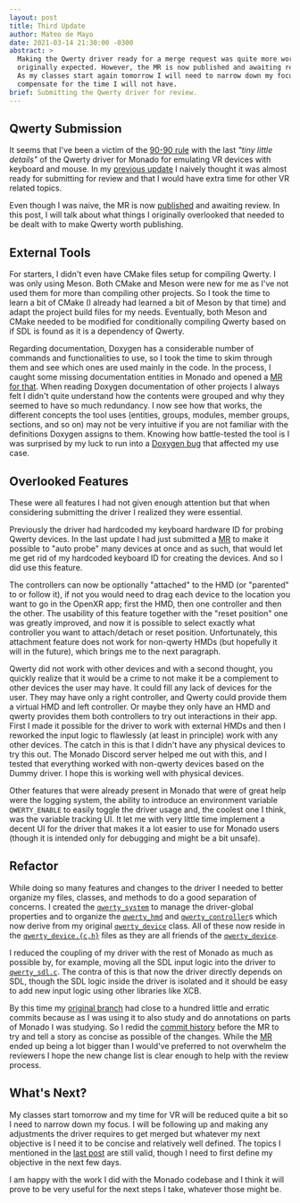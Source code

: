 ```yaml
---
layout: post
title: Third Update
author: Mateo de Mayo
date: 2021-03-14 21:30:00 -0300
abstract: >
  Making the Qwerty driver ready for a merge request was quite more work than
  originally expected. However, the MR is now published and awaiting review.
  As my classes start again tomorrow I will need to narrow down my focus to
  compensate for the time I will not have.
brief: Submitting the Qwerty driver for review.
---
```


## Qwerty Submission

It seems that I've been a victim of the [90-90 rule][ninety-ninety] with the last
*"tiny little details"* of the Qwerty driver for Monado for emulating VR devices
with keyboard and mouse. In my [previous update][vr-update-2] I naively thought it was almost
ready for submitting for review and that I would have extra time for other VR
related topics.

Even though I was naive, the MR is now [published][qwerty-mr] and awaiting
review. In this post, I will talk about what things I originally overlooked that
needed to be dealt with to make Qwerty worth publishing.

## External Tools

For starters, I didn't even have CMake files setup for compiling Qwerty. I was
only using Meson. Both CMake and Meson were new for me as I've not used them for
more than compiling other projects. So I took the time to learn a bit of CMake
(I already had learned a bit of Meson by that time) and adapt the project build
files for my needs. Eventually, both Meson and CMake needed to be modified for
conditionally compiling Qwerty based on if SDL is found as it is a dependency of
Qwerty.

Regarding documentation, Doxygen has a considerable number of commands and
functionalities to use, so I took the time to skim through them and see which
ones are used mainly in the code. In the process, I caught some missing
documentation entities in Monado and opened a [MR for that][doxygen-mr]. When
reading Doxygen documentation of other projects I always felt I didn't quite
understand how the contents were grouped and why they seemed to have so much
redundancy. I now see how that works, the different concepts the tool uses
(entities, groups, modules, member groups, sections, and so on) may not be very
intuitive if you are not familiar with the definitions Doxygen assigns to them.
Knowing how battle-tested the tool is I was surprised by my luck to run into a
[Doxygen bug][doxygen-bug] that affected my use case.

## Overlooked Features

These were all features I had not given enough attention but that when
considering submitting the driver I realized they were essential.

Previously the driver had hardcoded my keyboard hardware ID for probing Qwerty
devices. In the last update I had just submitted a [MR][autoprobe-many-mr] to
make it possible to "auto probe" many devices at once and as such, that would let
me get rid of my hardcoded keyboard ID for creating the devices. And so I did
use this feature.

The controllers can now be optionally "attached" to the HMD (or "parented" to or
follow it), if not you would need to drag each device to the location you want
to go in the OpenXR app; first the HMD, then one controller and then the other.
The usability of this feature together with the "reset position" one was greatly
improved, and now it is possible to select exactly what controller you want to
attach/detach or reset position. Unfortunately, this attachment feature does not
work for non-qwerty HMDs (but hopefully it will in the future), which brings me
to the next paragraph.

Qwerty did not work with other devices and with a second thought, you quickly
realize that it would be a crime to not make it be a complement to other devices
the user may have. It could fill any lack of devices for the user. They may have
only a right controller, and Qwerty could provide them a virtual HMD and left
controller. Or maybe they only have an HMD and qwerty provides them both
controllers to try out interactions in their app. First I made it possible for
the driver to work with external HMDs and then I reworked the input logic to
flawlessly (at least in principle) work with any other devices. The catch in
this is that I didn't have any physical devices to try this out. The Monado
Discord server helped me out with this, and I tested that everything worked with
non-qwerty devices based on the Dummy driver. I hope this is working well with
physical devices.

Other features that were already present in Monado that were of great help were
the logging system, the ability to introduce an environment variable
`QWERTY_ENABLE` to easily toggle the driver usage and, the coolest one I think,
was the variable tracking UI. It let me with very little time implement a decent
UI for the driver that makes it a lot easier to use for Monado users (though
it is intended only for debugging and might be a bit unsafe).

## Refactor

While doing so many features and changes to the driver I needed to better
organize my files, classes, and methods to do a good separation of concerns. I
created the [`qwerty_system`] to manage the driver-global properties and to
organize the [`qwerty_hmd`] and [`qwerty_controller`]s which now derive from my
original [`qwerty_device`] class. All of these now reside in the
[`qwerty_device.{c,h}`][qwerty-src] files as they are all friends of the [`qwerty_device`].

I reduced the coupling of my driver with the rest of Monado as much as possible
by, for example, moving all the SDL input logic into the driver to
[`qwerty_sdl.c`]. The contra of this is that now the driver directly depends on
SDL, though the SDL logic inside the driver is isolated and it should be
easy to add new input logic using other libraries like XCB.

By this time my [original branch][qwerty-raw-history] had close to a hundred little
and erratic commits because as I was using it to also study and do annotations
on parts of Monado I was studying. So I redid the [commit history][qwerty-history] before the MR
to try and tell a story as concise as possible of the changes. While the
[MR][qwerty-mr] ended up being a lot bigger than I would've preferred to not
overwhelm the reviewers I hope the new change list is clear enough to help with
the review process.

## What's Next?

My classes start tomorrow and my time for VR will be reduced quite a bit so I
need to narrow down my focus. I will be following up and making any adjustments
the driver requires to get merged but whatever my next objective is I need it to
be concise and relatively well defined. The topics I mentioned in the [last
post][vr-update-2-next] are still valid, though I need to first define my
objective in the next few days.

I am happy with the work I did with the Monado codebase and I think it will prove
to be very useful for the next steps I take, whatever those might be.

[ninety-ninety]: https://en.wikipedia.org/wiki/Ninety-ninety_rule
[qwerty-mr]: https://gitlab.freedesktop.org/monado/monado/-/merge_requests/714
[vr-update-2]: /blog/vr-update-2
[doxygen-mr]: https://gitlab.freedesktop.org/monado/monado/-/merge_requests/708
[doxygen-bug]: https://github.com/doxygen/doxygen/issues/8418
[`qwerty_system`]: https://github.com/mateosss/monado/blob/8b2015f8a39a779826198f4a03b760d7e21524df/src/xrt/drivers/qwerty/qwerty_device.h#L31
[`qwerty_device`]: https://github.com/mateosss/monado/blob/8b2015f8a39a779826198f4a03b760d7e21524df/src/xrt/drivers/qwerty/qwerty_device.h#L45
[`qwerty_hmd`]: https://github.com/mateosss/monado/blob/8b2015f8a39a779826198f4a03b760d7e21524df/src/xrt/drivers/qwerty/qwerty_device.h#L70
[`qwerty_controller`]: https://github.com/mateosss/monado/blob/8b2015f8a39a779826198f4a03b760d7e21524df/src/xrt/drivers/qwerty/qwerty_device.h#L77
[qwerty-src]: https://github.com/mateosss/monado/tree/8b2015f8a39a779826198f4a03b760d7e21524df/src/xrt/drivers/qwerty
[`qwerty_sdl.c`]: https://github.com/mateosss/monado/blob/8b2015f8a39a779826198f4a03b760d7e21524df/src/xrt/drivers/qwerty/qwerty_device.c
[qwerty-raw-history]: https://github.com/mateosss/monado/commits/mateosss/qwerty-raw
[qwerty-history]: https://github.com/mateosss/monado/commits/mateosss/qwerty
[autoprobe-many-mr]: https://gitlab.freedesktop.org/monado/monado/-/merge_requests/699
[vr-update-2-next]: /blog/vr-update-2#whats-next

